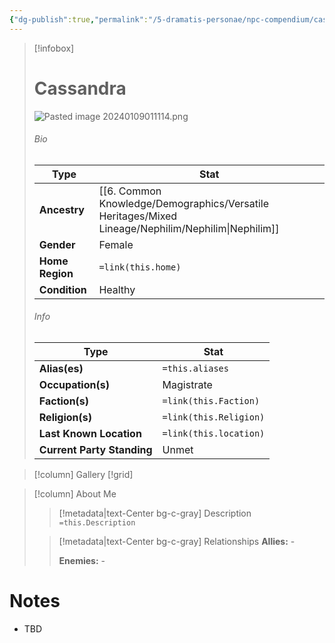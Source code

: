 ```yaml
---
{"dg-publish":true,"permalink":"/5-dramatis-personae/npc-compendium/cassandra/"}
---
```



> [!infobox]
> # Cassandra
> ![Pasted image 20240109011114.png](/img/user/x.%20Assets/Attachments/Pasted%20image%2020240109011114.png)
> ###### Bio
> Type |  Stat |
> ---|---|
> **Ancestry** | [[6. Common Knowledge/Demographics/Versatile Heritages/Mixed Lineage/Nephilim/Nephilim\|Nephilim]] |
> **Gender** | Female |
> **Home Region** | `=link(this.home)` |
> **Condition** | Healthy |
> ###### Info
> Type |  Stat |
> ---|---|
> **Alias(es)** | `=this.aliases` |
> **Occupation(s)** | Magistrate |
> **Faction(s)** | `=link(this.Faction)` |
> **Religion(s)** | `=link(this.Religion)` |
> **Last Known Location** | `=link(this.location)` |
> **Current Party Standing** | Unmet |

> [!column] Gallery 
> [!grid] 
>

> [!column] About Me
>> [!metadata|text-Center bg-c-gray] Description
>> `=this.Description`
>
>> [!metadata|text-Center bg-c-gray] Relationships
>> **Allies:** -
>>
>> **Enemies:** -

# Notes

- TBD

